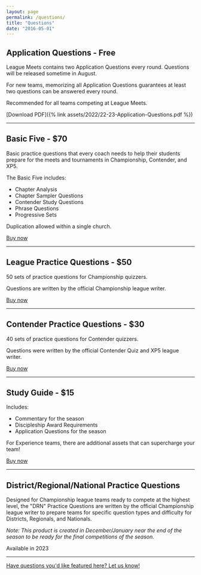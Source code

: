 ```yaml
---
layout: page
permalink: /questions/
title: "Questions"
date: "2016-05-01"
---
```


## Application Questions - Free

League Meets contains two Application Questions every round. Questions will be released sometime in August.

For new teams, memorizing all Application Questions guarantees at least two questions can be answered every round.

Recommended for all teams competing at League Meets.

[Download PDF]({% link assets/2022/22-23-Application-Questions.pdf %})

* * *

## Basic Five - $70

Basic practice questions that every coach needs to help their students prepare for the meets and tournaments in Championship, Contender, and XP5. 

The Basic Five includes:

- Chapter Analysis
- Chapter Sampler Questions
- Contender Study Questions
- Phrase Questions
- Progressive Sets

Duplication allowed within a single church. 

[Buy now](https://digital.myhealthychurch.com/Digital-Items/TBQ/Basic_Five_Ts-J_2022_2023)

* * *

## League Practice Questions - $50

50 sets of practice questions for Championship quizzers.

Questions are written by the official Championship league writer.

[Buy now](https://digital.myhealthychurch.com/Digital-Items/TBQ/A_League_Practice_Sets_Ts-J_2022_2023)

* * *

## Contender Practice Questions - $30

40 sets of practice questions for Contender quizzers.

Questions were written by the official Contender Quiz and XP5 league writer.

[Buy now](https://digital.myhealthychurch.com/Digital-Items/TBQ/MSQ_Practice_Sets__Ts-J_2022_2023)

* * *

## Study Guide - $15

Includes:

- Commentary for the season
- Discipleship Award Requirements
- Application Questions for the season

For Experience teams, there are additional assets that can supercharge your team!

[Buy now](https://digital.myhealthychurch.com/Digital-Items/TBQ/Study_Guide_Plus_Ts-J_2022_2023)

* * *

## District/Regional/National Practice Questions

Designed for Championship league teams ready to compete at the highest level, the "DRN" Practice Questions are written by the official Championship league writer to prepare teams for specific question types and difficulty for Districts, Regionals, and Nationals.

_Note: This product is created in December/January near the end of the season to be ready for the final competitions of the season._ 

Available in 2023

* * *

[Have questions you'd like featured here? Let us know!](mailto:hello@biblequiz.com)
